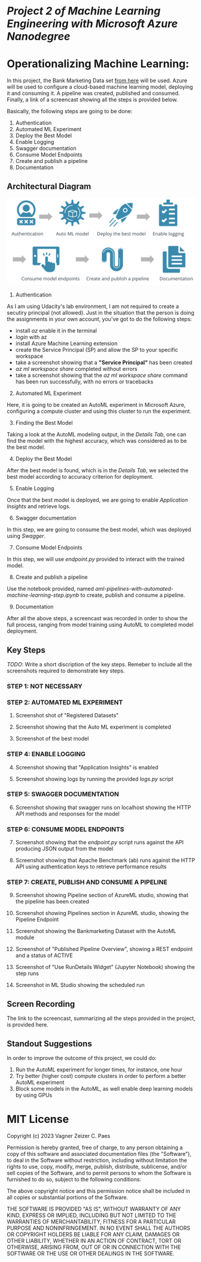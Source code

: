 
# *Project 2 of Machine Learning Engineering with Microsoft Azure Nanodegree*

# Operationalizing Machine Learning: 

In this project, the Bank Marketing Data set [from here](https://archive.ics.uci.edu/ml/datasets/bank+marketing) will be used.
Azure will be used to configure a cloud-based machine learning model, deploying it and consuming it. 
A pipeline was created, published and consumed.
Finally, a link of a screencast showing all the steps is provided below.

Basically, the following steps are going to be done:

1. Authentication
2. Automated ML Experiment
3. Deploy the Best Model
4. Enable Logging
5. Swagger documentation
6. Consume Model Endpoints
7. Create and publish a pipeline
8. Documentation


## Architectural Diagram

![Project Main Steps](./stepsproject2.png?raw=true)


1. Authentication

As I am using Udacity's lab environment, I am not required to create a secutiry principal (not allowed).
Just in the situation that the person is doing the assignments in your own account, you've got to do the following steps:

- install *az* enable it in the terminal
- *login* with az
- install Azure Machine Learning extension
- create the Service Principal (SP) and allow the SP to your specific workspace
- take a screenshot showing that a **"Service Principal"** has been created
- *az ml workspace share* completed without errors
- take a screenshot showing that the *az ml workspace share* command has been run successfully, with no errors or tracebacks


2. Automated ML Experiment

Here, it is going to be created an AutoML experiment in Microsoft Azure, configuring a compute cluster and using this cluster to run the experiment.


3. Finding the Best Model

Taking a look at the AutoML modeling output, in the *Details Tab*, one can find the model with the highest accuracy, which was considered as to be the best model.

4. Deploy the Best Model

After the best model is found, which is in the *Details Tab*, we selected the best model according to accuracy criterion for deployment. 


5. Enable Logging

Once that the best model is deployed, we are going to enable *Application Insights* and retrieve logs.


6. Swagger documentation

In this step, we are going to consume the best model, which was deployed using *Swagger*.



7. Consume Model Endpoints


In this step, we will use *endpoint.py* provided to interact with the trained model.


8. Create and publish a pipeline


Use the notebook provided, named *aml-pipelines-with-automated-machine-learning-step.ipynb* to create, publish and consume a pipeline.


9. Documentation

After all the above steps, a screencast was recorded in order to show the full process, ranging from model training using AutoML to completed model deployment.

## Key Steps
*TODO*: Write a short discription of the key steps. 
Remeber to include all the screenshots required to demonstrate key steps. 

### STEP 1: NOT NECESSARY

### STEP 2: AUTOMATED ML EXPERIMENT

1. Screenshot shot of "Registered Datasets"




2. Screenshot showing that the Auto ML experiment is completed


3. Screenshot of the best model

### STEP 4: ENABLE LOGGING

4. Screenshot showing that "Application Insights" is enabled


5. Screenshot showing logs by running the provided *logs.py* script


### STEP 5: SWAGGER DOCUMENTATION


6. Screenshot showing that swagger runs on localhost showing the HTTP API methods and responses for the model


### STEP 6: CONSUME MODEL ENDPOINTS


7. Screenshot showing that the *endpoint.py* script runs against the API producing JSON output from the model


8. Screenshot showing that Apache Benchmark (ab) runs against the HTTP API using authentication keys to retrieve performance results


### STEP 7: CREATE, PUBLISH AND CONSUME A PIPELINE


9. Screenshot showing Pipeline section of AzureML studio, showing that the pipeline has been created



10. Screenshot showing Pipelines section in AzureML studio, showing the Pipeline Endpoint



11. Screenshot showing the Bankmarketing Dataset with the AutoML module



12. Screenshot of "Published Pipeline Overview", showing a REST endpoint and a status of ACTIVE



13. Screenshot of "Use RunDetails Widget" (Jupyter Notebook) showing the step runs



14. Screenshot in ML Studio showing the scheduled run






## Screen Recording

The link to the screencast, summarizing all the steps provided in the project, is provided here.


## Standout Suggestions

In order to improve the outcome of this project, we could do:

1. Run the AutoML experiment for longer times, for instance, one hour
2. Try better (higher cost) compute clusters in order to perform a better AutoML experiment
3. Block some models in the AutoML, as well enable deep learning models by using GPUs

# MIT License

Copyright (c) 2023 Vagner Zeizer C. Paes

Permission is hereby granted, free of charge, to any person obtaining a copy of this software and associated documentation files (the "Software"), to deal in the Software without restriction, including without limitation the rights to use, copy, modify, merge, publish, distribute, sublicense, and/or sell copies of the Software, and to permit persons to whom the Software is furnished to do so, subject to the following conditions:

The above copyright notice and this permission notice shall be included in all copies or substantial portions of the Software.

THE SOFTWARE IS PROVIDED "AS IS", WITHOUT WARRANTY OF ANY KIND, EXPRESS OR IMPLIED, INCLUDING BUT NOT LIMITED TO THE WARRANTIES OF MERCHANTABILITY, FITNESS FOR A PARTICULAR PURPOSE AND NONINFRINGEMENT. IN NO EVENT SHALL THE AUTHORS OR COPYRIGHT HOLDERS BE LIABLE FOR ANY CLAIM, DAMAGES OR OTHER LIABILITY, WHETHER IN AN ACTION OF CONTRACT, TORT OR OTHERWISE, ARISING FROM, OUT OF OR IN CONNECTION WITH THE SOFTWARE OR THE USE OR OTHER DEALINGS IN THE SOFTWARE.

